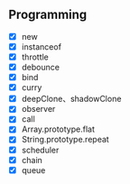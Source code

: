## Programming

- [x] new
- [x] instanceof
- [x] throttle
- [x] debounce
- [x] bind
- [x] curry
- [x] deepClone、shadowClone
- [x] observer
- [x] call
- [x] Array.prototype.flat
- [x] String.prototype.repeat
- [x] scheduler
- [x] chain
- [x] queue
